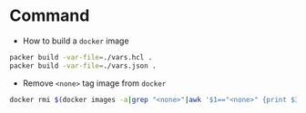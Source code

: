 # Command

- How to build a `docker` image

```bash
packer build -var-file=./vars.hcl .
packer build -var-file=./vars.json .
```

- Remove `<none>` tag image from `docker`

```bash
docker rmi $(docker images -a|grep "<none>"|awk '$1=="<none>" {print $3}')
```
